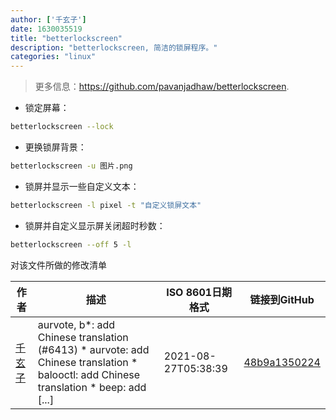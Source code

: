 ```yaml
---
author: ['千玄子']
date: 1630035519
title: "betterlockscreen"
description: "betterlockscreen, 简洁的锁屏程序。"
categories: "linux"
---
```

> 更多信息：<https://github.com/pavanjadhaw/betterlockscreen>.

- 锁定屏幕：

```bash
betterlockscreen --lock
```

- 更换锁屏背景：

```bash
betterlockscreen -u 图片.png
```

- 锁屏并显示一些自定义文本：

```bash
betterlockscreen -l pixel -t "自定义锁屏文本"
```

- 锁屏并自定义显示屏关闭超时秒数：

```bash
betterlockscreen --off 5 -l
```
对该文件所做的修改清单


作者 | 描述 | ISO 8601日期格式 | 链接到GitHub
------|-----|-----|-----
[千玄子](mailto:ownbyzjuyk@gmail.com) | aurvote, b*: add Chinese translation (#6413) * aurvote: add Chinese translation * balooctl: add Chinese translation * beep: add [...] | 2021-08-27T05:38:39 | [48b9a1350224](https://github.com/tldr-pages/tldr/commit/48b9a1350224488b69961f84ad4d2b93cc85324e)

